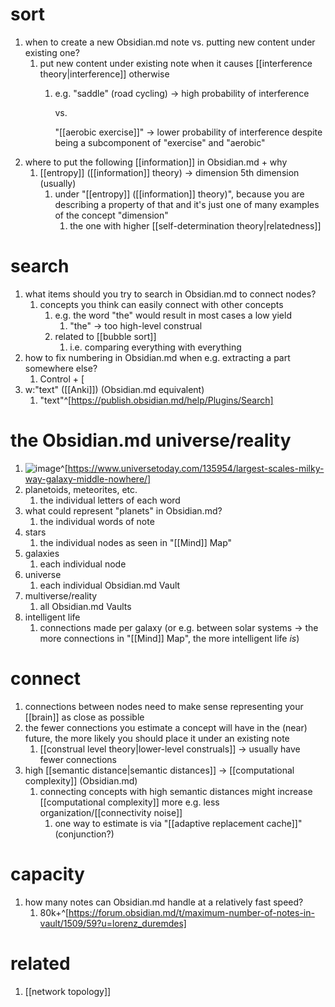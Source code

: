 # sort
1. when to create a new Obsidian.md note vs. putting new content under existing one?
	1. put new content under existing note when it causes [[interference theory|interference]] otherwise
		1. e.g. "saddle" (road cycling) → high probability of interference

			vs.
			
			"[[aerobic exercise]]" → lower probability of interference despite being a subcomponent of "exercise" and "aerobic"
2. where to put the following [[information]] in Obsidian.md + why
	1. [[entropy]] ([[information]] theory) → dimension
		5th dimension (usually)
		1. under "[[entropy]] ([[information]] theory)", because you are describing a property of that and it's just one of many examples of the concept "dimension"
			1. the one with higher [[self-determination theory|relatedness]]
			
# search
1. what items should you try to search in Obsidian.md to connect nodes?
	1. concepts you think can easily connect with other concepts
		1. e.g. the word "the" would result in most cases a low yield
			1. "the" → too high-level construal
		2. related to [[bubble sort]]
			1. i.e. comparing everything with everything
2. how to fix numbering in Obsidian.md when e.g. extracting a part somewhere else?
	1. Control + [
3. w:"text" ([[Anki]]) (Obsidian.md equivalent)
	1. "text"^[https://publish.obsidian.md/help/Plugins/Search]

# the Obsidian.md universe/reality
1. ![image](https://www.universetoday.com/wp-content/uploads/2017/06/Cosmic-void-1.jpg)^[https://www.universetoday.com/135954/largest-scales-milky-way-galaxy-middle-nowhere/]
2. planetoids, meteorites, etc.
	1. the individual letters of each word
3. what could represent "planets" in Obsidian.md?
	1. the individual words of note
4. stars
	1. the individual nodes as seen in "[[Mind]] Map"
5. galaxies
	1. each individual node
6. universe
	1. each individual Obsidian.md Vault
7. multiverse/reality
	1. all Obsidian.md Vaults
8. intelligent life
	1. connections made per galaxy (or e.g. between solar systems → the more connections in "[[Mind]] Map", the more intelligent life *is*)

# connect
1. connections between nodes need to make sense representing your [[brain]] as close as possible
2. the fewer connections you estimate a concept will have in the (near) future, the more likely you should place it under an existing note
	1. [[construal level theory|lower-level construals]] → usually have fewer connections
3. high [[semantic distance|semantic distances]] → [[computational complexity]] (Obsidian.md)
	1. connecting concepts with high semantic distances might increase [[computational complexity]] more e.g. less organization/[[connectivity noise]]
		1. one way to estimate is via "[[adaptive replacement cache]]" (conjunction?)
# capacity
1. how many notes can Obsidian.md handle at a relatively fast speed?
	1. 80k+^[https://forum.obsidian.md/t/maximum-number-of-notes-in-vault/1509/59?u=lorenz_duremdes]

# related
1. [[network topology]]